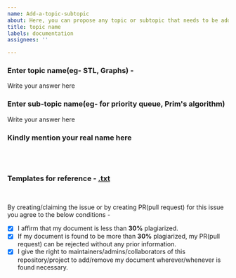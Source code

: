 ```yaml
---
name: Add-a-topic-subtopic
about: Here, you can propose any topic or subtopic that needs to be added in the documentation
title: topic name
labels: documentation
assignees: ''

---
```


### Enter topic name(eg- STL, Graphs) -
Write your answer here

### Enter sub-topic name(eg- for priority queue, Prim's algorithm)
Write your answer here

### Kindly mention your real name here

<br><br>


### Templates for reference - [.txt](https://github.com/rohitkumar9710/CP-almanac/blob/main/Documentation/Reference.md)

<br>

By creating/claiming the issue or by creating PR(pull request) for this issue you agree to the below conditions -

- [x] I affirm that my document is less than **30%** plagiarized. <br>
- [x] If my document is found to be more than **30%** plagiarized, my PR(pull request) can be rejected without any prior information. <br>
- [x] I give the right to maintainers/admins/collaborators of this repository/project to add/remove my document wherever/whenever is found necessary. <br>
